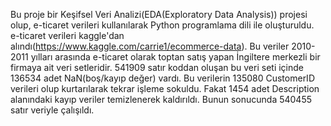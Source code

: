 Bu proje bir Keşifsel Veri Analizi(EDA(Exploratory Data Analysis)) projesi olup, e-ticaret verileri kullanılarak Python programlama dili ile oluşturuldu. e-ticaret verileri kaggle'dan alındı(https://www.kaggle.com/carrie1/ecommerce-data). Bu veriler 2010-2011 yılları arasında e-ticaret olarak toptan satış yapan İngiltere merkezli bir firmaya ait veri setleridir. 541909 satır koddan oluşan bu veri seti içinde 136534 adet NaN(boş/kayıp değer) vardı. Bu verilerin 135080 CustomerID verileri olup kurtarılarak tekrar işleme sokuldu. Fakat 1454 adet Description alanındaki kayıp veriler temizlenerek kaldırıldı. Bunun sonucunda 540455 satır veriyle çalışıldı.
